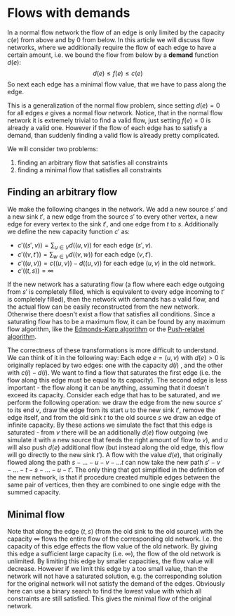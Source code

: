 # Flows with demands

In a normal flow network the flow of an edge is only limited by the capacity $c(e)$ from above and by 0 from below.
In this article we will discuss flow networks, where we additionally require the flow of each edge to have a certain amount, i.e. we bound the flow from below by a **demand** function $d(e)$:
$$ d(e) \le f(e) \le c(e)$$
So next each edge has a minimal flow value, that we have to pass along the edge.

This is a generalization of the normal flow problem, since setting $d(e) = 0$ for all edges $e$ gives a normal flow network.
Notice, that in the normal flow network it is extremely trivial to find a valid flow, just setting $f(e) = 0$ is already a valid one.
However if the flow of each edge has to satisfy a demand, than suddenly finding a valid flow is already pretty complicated.

We will consider two problems:

1. finding an arbitrary flow that satisfies all constraints
2. finding a minimal flow that satisfies all constraints

## Finding an arbitrary flow

We make the following changes in the network.
We add a new source $s'$ and a new sink $t'$, a new edge from the source $s'$ to every other vertex, a new edge for every vertex to the sink $t'$, and one edge from $t$ to $s$.
Additionally we define the new capacity function $c'$ as:

- $c'((s', v)) = \sum_{u \in V} d((u, v))$ for each edge $(s', v)$.
- $c'((v, t')) = \sum_{w \in V} d((v, w))$ for each edge $(v, t')$.
- $c'((u, v)) = c((u, v)) - d((u, v))$ for each edge $(u, v)$ in the old network.
- $c'((t, s)) = \infty$

If the new network has a saturating flow (a flow where each edge outgoing from $s'$ is completely filled, which is equivalent to every edge incoming to $t'$ is completely filled), then the network with demands has a valid flow, and the actual flow can be easily reconstructed from the new network.
Otherwise there doesn't exist a flow that satisfies all conditions.
Since a saturating flow has to be a maximum flow, it can be found by any maximum flow algorithm, like the [Edmonds-Karp algorithm](./graph/edmonds_karp/) or the [Push-relabel algorithm](./graph/push-relabel/).

The correctness of these transformations is more difficult to understand.
We can think of it in the following way:
Each edge $e = (u, v)$ with $d(e) > 0$ is originally replaced by two edges: one with the capacity $d(i)$ , and the other with $c(i) - d(i)$.
We want to find a flow that saturates the first edge (i.e. the flow along this edge must be equal to its capacity).
The second edge is less important - the flow along it can be anything, assuming that it doesn't exceed its capacity.
Consider each edge that has to be saturated, and we perform the following operation:
we draw the edge from the new source $s'$ to its end $v$, draw the edge from its start $u$ to the new sink $t'$, remove the edge itself, and from the old sink $t$ to the old source $s$ we draw an edge of infinite capacity.
By these actions we simulate the fact that this edge is saturated - from $v$ there will be an additionally $d(e)$ flow outgoing (we simulate it with a new source that feeds the right amount of flow to $v$), and $u$ will also push $d(e)$ additional flow (but instead along the old edge, this flow will go directly to the new sink $t'$).
A flow with the value $d(e)$, that originally flowed along the path $s - \dots - u - v - \dots t$ can now take the new path $s' - v - \dots - t - s - \dots - u - t'$.
The only thing that got simplified in the definition of the new network, is that if procedure created multiple edges between the same pair of vertices, then they are combined to one single edge with the summed capacity.

## Minimal flow

Note that along the edge $(t, s)$ (from the old sink to the old source) with the capacity $\infty$ flows the entire flow of the corresponding old network.
I.e. the capacity of this edge effects the flow value of the old network.
By giving this edge a sufficient large capacity (i.e. $\infty$), the flow of the old network is unlimited.
By limiting this edge by smaller capacities, the flow value will decrease.
However if we limit this edge by a too small value, than the network will not have a saturated solution, e.g. the corresponding solution for the original network will not satisfy the demand of the edges.
Obviously here can use a binary search to find the lowest value with which all constraints are still satisfied.
This gives the minimal flow of the original network.
